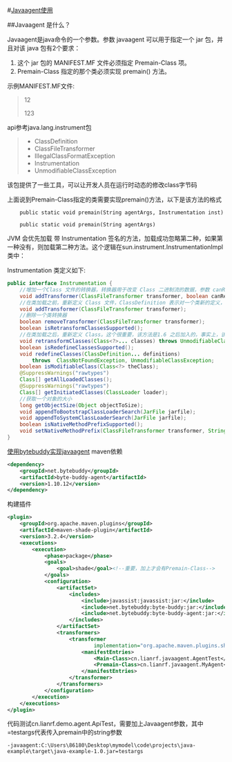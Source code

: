 #[Javaagent使用](https://www.cnblogs.com/rickiyang/p/11368932.html)

##Javaagent 是什么？

Javaagent是java命令的一个参数。参数 javaagent 可以用于指定一个 jar 包，并且对该 java 包有2个要求：

1. 这个 jar 包的 MANIFEST.MF 文件必须指定 Premain-Class 项。
2. Premain-Class 指定的那个类必须实现 premain() 方法。

示例MANIFEST.MF文件:

> 12
> 
> 123 



api参考java.lang.instrument包

> * ClassDefinition
> * ClassFileTransformer
> * IllegalClassFormatException
> * Instrumentation
> * UnmodifiableClassException

该包提供了一些工具，可以让开发人员在运行时动态的修改class字节码

上面说到Premain-Class指定的类需要实现premain()方法，以下是该方法的格式
```
    public static void premain(String agentArgs, Instrumentation inst)
        
    public static void premain(String agentArgs)
```
JVM 会优先加载 带 Instrumentation 签名的方法，加载成功忽略第二种，如果第一种没有，则加载第二种方法。这个逻辑在sun.instrument.InstrumentationImpl 类中：

Instrumentation 类定义如下:
```java
public interface Instrumentation {
    //增加一个Class 文件的转换器，转换器用于改变 Class 二进制流的数据，参数 canRetransform 设置是否允许重新转换。
    void addTransformer(ClassFileTransformer transformer, boolean canRetransform);
    //在类加载之前，重新定义 Class 文件，ClassDefinition 表示对一个类新的定义，如果在类加载之后，需要使用 retransformClasses 方法重新定义。addTransformer方法配置之后，后续的类加载都会被Transformer拦截。对于已经加载过的类，可以执行retransformClasses来重新触发这个Transformer的拦截。类加载的字节码被修改后，除非再次被retransform，否则不会恢复。
    void addTransformer(ClassFileTransformer transformer);
    //删除一个类转换器
    boolean removeTransformer(ClassFileTransformer transformer);
    boolean isRetransformClassesSupported();
    //在类加载之后，重新定义 Class。这个很重要，该方法是1.6 之后加入的，事实上，该方法是 update 了一个类。
    void retransformClasses(Class<?>... classes) throws UnmodifiableClassException;
    boolean isRedefineClassesSupported();
    void redefineClasses(ClassDefinition... definitions)
        throws  ClassNotFoundException, UnmodifiableClassException;
    boolean isModifiableClass(Class<?> theClass);
    @SuppressWarnings("rawtypes")
    Class[] getAllLoadedClasses();
    @SuppressWarnings("rawtypes")
    Class[] getInitiatedClasses(ClassLoader loader);
    //获取一个对象的大小
    long getObjectSize(Object objectToSize);
    void appendToBootstrapClassLoaderSearch(JarFile jarfile);
    void appendToSystemClassLoaderSearch(JarFile jarfile);
    boolean isNativeMethodPrefixSupported();  
    void setNativeMethodPrefix(ClassFileTransformer transformer, String prefix);
}
```

[使用bytebuddy实现javaagent](https://www.jianshu.com/p/fe1448bf7d31)
maven依赖
````xml
<dependency>
    <groupId>net.bytebuddy</groupId>
    <artifactId>byte-buddy-agent</artifactId>
    <version>1.10.12</version>
</dependency>
````
构建插件
```xml
<plugin>
    <groupId>org.apache.maven.plugins</groupId>
    <artifactId>maven-shade-plugin</artifactId>
    <version>3.2.4</version>
    <executions>
        <execution>
            <phase>package</phase>
            <goals>
                <goal>shade</goal><!--重要，加上才会有Premain-Class-->
            </goals>
            <configuration>
                <artifactSet>
                    <includes>
                        <include>javassist:javassist:jar:</include>
                        <include>net.bytebuddy:byte-buddy:jar:</include>
                        <include>net.bytebuddy:byte-buddy-agent:jar:</include>
                    </includes>
                </artifactSet>
                <transformers>
                    <transformer
                            implementation="org.apache.maven.plugins.shade.resource.ManifestResourceTransformer">
                        <manifestEntries>
                            <Main-Class>cn.lianrf.javaagent.AgentTest</Main-Class>
                            <Premain-Class>cn.lianrf.javaagent.MyAgent</Premain-Class>
                        </manifestEntries>
                    </transformer>
                </transformers>
            </configuration>
        </execution>
    </executions>
</plugin>
```
代码测试cn.lianrf.demo.agent.ApiTest，需要加上Javaagent参数，其中=testargs代表传入premain中的string参数
```
-javaagent:C:\Users\86180\Desktop\mymodel\code\projects\java-example\target\java-example-1.0.jar=testargs
```
